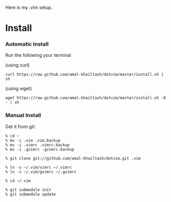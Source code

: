 Here is my .vim setup.

Install
=======

### Automatic Install ###

Run the following your terminal

(using curl)

    curl https://raw.github.com/amal-khailtash/dotvim/master/install.sh | sh

(using wget)

    wget https://raw.github.com/amal-khailtash/dotvim/master/install.sh -O - | sh

### Manual Install ###

Get it from git:

    % cd ~
    % mv -i .vim .vim.backup
    % mv -i .vimrc .vimrc.backup
    % mv -i .gvimrc .gvimrc.backup
    
    % git clone git://github.com/amal-khailtash/dotvim.git .vim
    
    % ln -s ~/.vim/vimrc ~/.vimrc
    % ln -s ~/.vim/gvimrc ~/.gvimrc
    
    % cd ~/.vim
    
    % git submodule init
    % git submodule update

